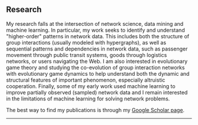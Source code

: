 ## <a name="research"></a> Research
My research falls at the intersection of network science, data mining and machine learning. In particular, my work seeks to identify and understand "higher-order" patterns in network data. This includes both the structure of group interactions (usually modeled with hypergraphs), as well as sequential patterns and dependencies in network data, such as passenger movement through public transit systems, goods through logistics networks, or users navigating the Web. I am also interested in evolutionary game theory and studying the co-evolution of group interaction networks with evolutionary game dynamics to help understand both the dynamic and structural features of important phenomenon, especially altruistic cooperation. Finally, some of my early work used machine learning to improve partially observed (sampled) network data and I remain interested in the limitations of machine learning for solving network problems.

The best way to find my publications is through my [Google Scholar page](https://scholar.google.com/citations?user=kAaxRkUAAAAJ&hl=en). 

-----

